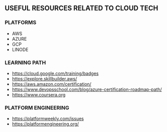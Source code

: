 
## USEFUL RESOURCES RELATED TO CLOUD TECH


### PLATFORMS
* AWS
* AZURE
* GCP
* LINODE


### LEARNING PATH
* https://cloud.google.com/training/badges
* https://explore.skillbuilder.aws/
* https://aws.amazon.com/certification/
* https://www.devopsschool.com/blog/azure-certification-roadmap-path/
* https://www.coursera.org


### PLATFORM ENGINEERING
* https://platformweekly.com/issues
* https://platformengineering.org/




